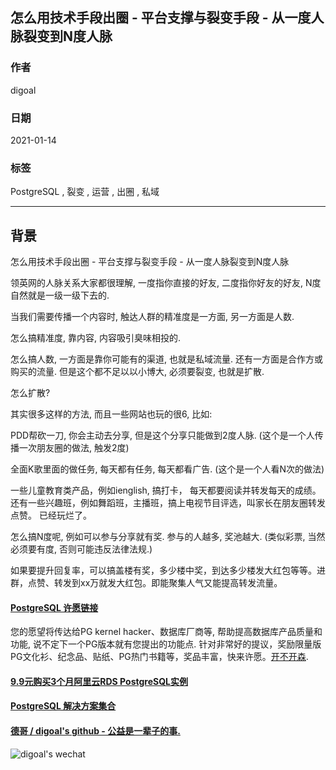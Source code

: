 ## 怎么用技术手段出圈 - 平台支撑与裂变手段 - 从一度人脉裂变到N度人脉  
      
### 作者      
digoal      
      
### 日期      
2021-01-14       
      
### 标签      
PostgreSQL , 裂变 , 运营 , 出圈 , 私域    
      
----      
      
## 背景   
怎么用技术手段出圈 - 平台支撑与裂变手段 - 从一度人脉裂变到N度人脉  
  
领英网的人脉关系大家都很理解, 一度指你直接的好友, 二度指你好友的好友, N度自然就是一级一级下去的.  
  
当我们需要传播一个内容时, 触达人群的精准度是一方面, 另一方面是人数.  
  
怎么搞精准度, 靠内容, 内容吸引臭味相投的.  
  
怎么搞人数, 一方面是靠你可能有的渠道, 也就是私域流量. 还有一方面是合作方或购买的流量. 但是这个都不足以以小博大, 必须要裂变, 也就是扩散.   
  
怎么扩散?  
  
其实很多这样的方法, 而且一些网站也玩的很6, 比如:  
  
PDD帮砍一刀, 你会主动去分享, 但是这个分享只能做到2度人脉. (这个是一个人传播一次朋友圈的做法, 触发2度)  
  
全面K歌里面的做任务, 每天都有任务, 每天都看广告. (这个是一个人看N次的做法)  
  
一些儿童教育类产品，例如ienglish, 搞打卡， 每天都要阅读并转发每天的成绩。还有一些兴趣班，例如舞蹈班，主播班，搞上电视节目评选，叫家长在朋友圈转发点赞。 已经玩烂了。    
  
怎么搞N度呢, 例如可以参与分享就有奖. 参与的人越多, 奖池越大. (类似彩票, 当然必须要有度, 否则可能违反法律法规.)  
  
如果要提升回复率，可以搞盖楼有奖，多少楼中奖，到达多少楼发大红包等等。进群，点赞、转发到xx万就发大红包。即能聚集人气又能提高转发流量。        
  
  
#### [PostgreSQL 许愿链接](https://github.com/digoal/blog/issues/76 "269ac3d1c492e938c0191101c7238216")
您的愿望将传达给PG kernel hacker、数据库厂商等, 帮助提高数据库产品质量和功能, 说不定下一个PG版本就有您提出的功能点. 针对非常好的提议，奖励限量版PG文化衫、纪念品、贴纸、PG热门书籍等，奖品丰富，快来许愿。[开不开森](https://github.com/digoal/blog/issues/76 "269ac3d1c492e938c0191101c7238216").  
  
  
#### [9.9元购买3个月阿里云RDS PostgreSQL实例](https://www.aliyun.com/database/postgresqlactivity "57258f76c37864c6e6d23383d05714ea")
  
  
#### [PostgreSQL 解决方案集合](https://yq.aliyun.com/topic/118 "40cff096e9ed7122c512b35d8561d9c8")
  
  
#### [德哥 / digoal's github - 公益是一辈子的事.](https://github.com/digoal/blog/blob/master/README.md "22709685feb7cab07d30f30387f0a9ae")
  
  
![digoal's wechat](../pic/digoal_weixin.jpg "f7ad92eeba24523fd47a6e1a0e691b59")
  
